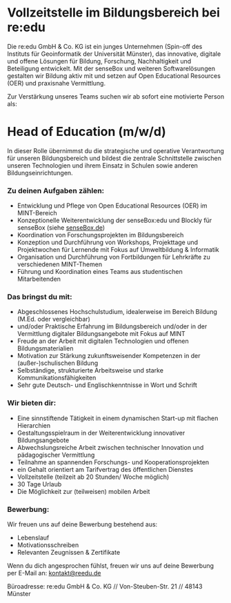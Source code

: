 # Vollzeitstelle im Bildungsbereich bei re:edu

Die re:edu GmbH & Co. KG ist ein junges Unternehmen (Spin-off des Instituts für Geoinformatik der Universität Münster), das innovative, digitale und offene Lösungen für Bildung, Forschung, Nachhaltigkeit und Beteiligung entwickelt. Mit der senseBox und weiteren Softwarelösungen gestalten wir Bildung aktiv mit und setzen auf Open Educational Resources (OER) und praxisnahe Vermittlung.

Zur Verstärkung unseres Teams suchen wir ab sofort eine motivierte Person als:

# Head of Education (m/w/d)

In dieser Rolle übernimmst du die strategische und operative Verantwortung für unseren Bildungsbereich und bildest die zentrale Schnittstelle zwischen unseren Technologien und ihrem Einsatz in Schulen sowie anderen Bildungseinrichtungen.

### Zu deinen Aufgaben zählen:

- Entwicklung und Pflege von Open Educational Resources (OER) im MINT-Bereich
- Konzeptionelle Weiterentwicklung der senseBox:edu und Blockly für senseBox (siehe [senseBox.de](https://senseBox.de))
- Koordination von Forschungsprojekten im Bildungsbereich
- Konzeption und Durchführung von Workshops, Projekttage und Projektwochen für Lernende mit Fokus auf Umweltbildung & Informatik
- Organisation und Durchführung von Fortbildungen für Lehrkräfte zu verschiedenen MINT-Themen
- Führung und Koordination eines Teams aus studentischen Mitarbeitenden

### Das bringst du mit:

- Abgeschlossenes Hochschulstudium, idealerweise im Bereich Bildung (M.Ed. oder vergleichbar)
- und/oder Praktische Erfahrung im Bildungsbereich und/oder in der Vermittlung digitaler Bildungsangebote mit Fokus auf MINT
- Freude an der Arbeit mit digitalen Technologien und offenen Bildungsmaterialien
- Motivation zur Stärkung zukunftsweisender Kompetenzen in der (außer-)schulischen Bildung
- Selbständige, strukturierte Arbeitsweise und starke Kommunikationsfähigkeiten
- Sehr gute Deutsch- und Englischkenntnisse in Wort und Schrift

### Wir bieten dir:

- Eine sinnstiftende Tätigkeit in einem dynamischen Start-up mit flachen Hierarchien
- Gestaltungsspielraum in der Weiterentwicklung innovativer Bildungsangebote
- Abwechslungsreiche Arbeit zwischen technischer Innovation und pädagogischer Vermittlung
- Teilnahme an spannenden Forschungs- und Kooperationsprojekten
- ein Gehalt orientiert am Tarifvertrag des öffentlichen Dienstes
- Vollzeitstelle (teilzeit ab 20 Stunden/ Woche möglich)
- 30 Tage Urlaub
- Die Möglichkeit zur (teilweisen) mobilen Arbeit

### Bewerbung:

Wir freuen uns auf deine Bewerbung bestehend aus:

- Lebenslauf
- Motivationsschreiben
- Relevanten Zeugnissen & Zertifikate

Wenn du dich angesprochen fühlst, freuen wir uns auf deine Bewerbung per E-Mail an: kontakt@reedu.de

Büroadresse:
re:edu GmbH \& Co. KG // Von-Steuben-Str. 21 // 48143 Münster
